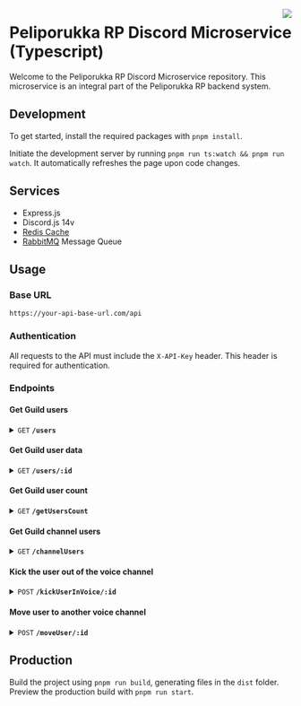 <a href="https://pprp.fi/"><img src="https://i.imgur.com/1MrKKwu.png" align="right" /></a>

# Peliporukka RP Discord Microservice (Typescript)

Welcome to the Peliporukka RP Discord Microservice repository. This microservice is an integral part of the Peliporukka RP backend system.

## Development

To get started, install the required packages with `pnpm install`.

Initiate the development server by running `pnpm run ts:watch && pnpm run watch`. It automatically refreshes the page upon code changes.

## Services

- Express.js
- Discord.js 14v
- [Redis Cache](https://redis.io/)
- [RabbitMQ](https://www.rabbitmq.com/) Message Queue

## Usage

### Base URL

```
https://your-api-base-url.com/api
```

### Authentication

All requests to the API must include the `X-API-Key` header. This header is required for authentication.

### Endpoints

#### Get Guild users

<details>
 <summary><code>GET</code> <code><b>/users</b></code></summary>

##### Parameters

> | name    | type     | data type | description            |
> | ------- | -------- | --------- | ---------------------- |
> | guildId | required | string    | Discord server GuildId |

##### Responses

> | http code | content-type       | response                                                   |
> | --------- | ------------------ | ---------------------------------------------------------- |
> | `200`     | `application/json` | `{"code":"200","status": "success","data":Array}`          |
> | `400`     | `application/json` | `{"code":"400","status": "error","message":"Bad Request"}` |

</details>

#### Get Guild user data

<details>
 <summary><code>GET</code> <code><b>/users/:id</b></code></summary>

##### Parameters

> | name    | type     | data type | description            |
> | ------- | -------- | --------- | ---------------------- |
> | id      | required | string    | Discord userId         |
> | guildId | required | string    | Discord server GuildId |

##### Responses

> | http code | content-type       | response                                                   |
> | --------- | ------------------ | ---------------------------------------------------------- |
> | `200`     | `application/json` | `{"code":"200","status": "success","data":Array}`          |
> | `400`     | `application/json` | `{"code":"400","status": "error","message":"Bad Request"}` |

</details>

#### Get Guild user count

<details>
 <summary><code>GET</code> <code><b>/getUsersCount</b></code></summary>

##### Parameters

> | name    | type     | data type | description            |
> | ------- | -------- | --------- | ---------------------- |
> | guildId | required | string    | Discord server GuildId |

##### Responses

> | http code | content-type       | response                                                             |
> | --------- | ------------------ | -------------------------------------------------------------------- |
> | `200`     | `application/json` | `{"code":"200","status": "success","data":{ memberAmount: number }}` |
> | `400`     | `application/json` | `{"code":"400","status": "error","message":"Bad Request"}`           |

</details>

#### Get Guild channel users

<details>
 <summary><code>GET</code> <code><b>/channelUsers</b></code></summary>

##### Parameters

> | name      | type     | data type | description              |
> | --------- | -------- | --------- | ------------------------ |
> | guildId   | required | string    | Discord server GuildId   |
> | channelId | required | string    | Discord server channelId |

##### Responses

> | http code | content-type       | response                                                   |
> | --------- | ------------------ | ---------------------------------------------------------- |
> | `200`     | `application/json` | `{"code":"200","status": "success","data":Array}`          |
> | `400`     | `application/json` | `{"code":"400","status": "error","message":"Bad Request"}` |

</details>

#### Kick the user out of the voice channel

<details>
 <summary><code>POST</code> <code><b>/kickUserInVoice/:id</b></code></summary>

##### Parameters

> | name    | type     | data type | description            |
> | ------- | -------- | --------- | ---------------------- |
> | id      | required | string    | Discord userId         |
> | guildId | required | string    | Discord server GuildId |

##### Responses

> | http code | content-type       | response                                                   |
> | --------- | ------------------ | ---------------------------------------------------------- |
> | `200`     | `application/json` | `{"code":"200","status": "success","data":String}`         |
> | `400`     | `application/json` | `{"code":"400","status": "error","message":"Bad Request"}` |

</details>

#### Move user to another voice channel

<details>
 <summary><code>POST</code> <code><b>/moveUser/:id</b></code></summary>

##### Parameters

> | name      | type     | data type | description                      |
> | --------- | -------- | --------- | -------------------------------- |
> | id        | required | string    | Discord userId                   |
> | guildId   | required | string    | Discord server GuildId           |
> | channelId | required | string    | Discord server channelId to move |

##### Responses

> | http code | content-type       | response                                                   |
> | --------- | ------------------ | ---------------------------------------------------------- |
> | `200`     | `application/json` | `{"code":"200","status": "success","data":String}`         |
> | `400`     | `application/json` | `{"code":"400","status": "error","message":"Bad Request"}` |

</details>

## Production

Build the project using `pnpm run build`, generating files in the `dist` folder. Preview the production build with `pnpm run start`.
